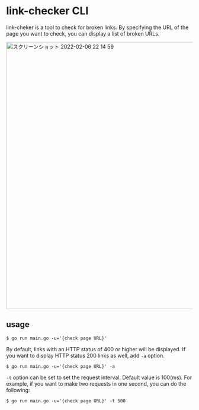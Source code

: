 # link-checker CLI
link-cheker is a tool to check for broken links.
By specifying the URL of the page you want to check, you can display a list of broken URLs.

<img width="720" alt="スクリーンショット 2022-02-06 22 14 59" src="https://user-images.githubusercontent.com/48427044/152682723-63413a89-664f-481a-878e-ca035d9e88a4.png">



## usage

```shell
$ go run main.go -u='{check page URL}'
```

By default, links with an HTTP status of 400 or higher will be displayed.
If you want to display HTTP status 200 links as well, add `-a` option.

```shell
$ go run main.go -u='{check page URL}' -a
```

`-t` option can be set to set the request interval.
Default value is 100(ms).
For example, if you want to make two requests in one second, you can do the following:

```shell
$ go run main.go -u='{check page URL}' -t 500
```
